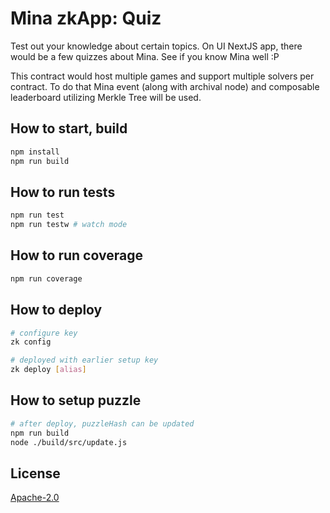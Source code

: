 # Mina zkApp: Quiz

Test out your knowledge about certain topics. 
On UI NextJS app, there would be a few quizzes about Mina. See if you know Mina well :P

This contract would host multiple games and support multiple solvers per contract.
To do that Mina event (along with archival node) and composable leaderboard utilizing Merkle Tree will be used.

## How to start, build

```sh
npm install
npm run build
```

## How to run tests

```sh
npm run test
npm run testw # watch mode
```

## How to run coverage

```sh
npm run coverage
```

## How to deploy

```sh
# configure key
zk config

# deployed with earlier setup key
zk deploy [alias]
```

## How to setup puzzle
```sh
# after deploy, puzzleHash can be updated
npm run build
node ./build/src/update.js
```

## License

[Apache-2.0](LICENSE)
